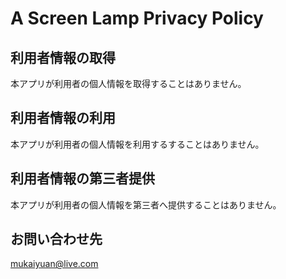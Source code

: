 # A Screen Lamp Privacy Policy

## 利用者情報の取得
本アプリが利用者の個人情報を取得することはありません。

## 利用者情報の利用
本アプリが利用者の個人情報を利用するすることはありません。

## 利用者情報の第三者提供
本アプリが利用者の個人情報を第三者へ提供することはありません。

## お問い合わせ先
mukaiyuan@live.com
